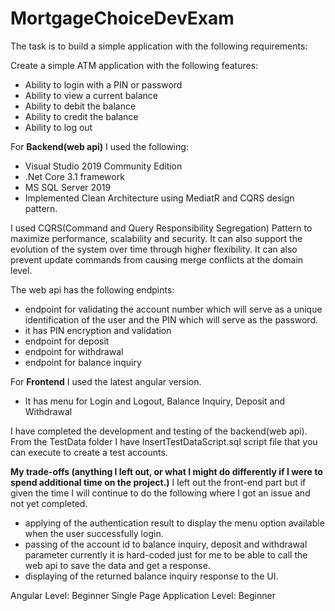 # MortgageChoiceDevExam
The task is to build a simple application with the following requirements:

Create a simple ATM application with the following features:
 - Ability to login with a PIN or password
 - Ability to view a current balance
 - Ability to debit the balance
 - Ability to credit the balance
 - Ability to log out

For **Backend(web api)** I used the following:
 - Visual Studio 2019 Community Edition
 - .Net Core 3.1 framework
 - MS SQL Server 2019
 - Implemented Clean Architecture using MediatR and CQRS design pattern.

I used CQRS(Command and Query Responsibility Segregation) Pattern to maximize performance, scalability and security. It can also support the evolution of the system over time through higher flexibility. It can also prevent update commands from causing merge conflicts at the domain level.

The web api has the following endpints:
 - endpoint for validating the account number which will serve as a unique identification of the user and the PIN which will serve as the password.
 - it has PIN encryption and validation
 - endpoint for deposit
 - endpoint for withdrawal
 - endpoint for balance inquiry

For **Frontend** I used the latest angular version.
 - It has menu for Login and Logout, Balance Inquiry, Deposit and Withdrawal

I have completed the development and testing of the backend(web api). 
From the TestData folder I have InsertTestDataScript.sql script file that you can execute to create a test accounts.

**My trade-offs (anything I left out, or what I might do differently if I were to spend additional time on the project.)**
I left out the front-end part but if given the time I will continue to do the following where I got an issue and not yet completed.
 - applying of the authentication result to display the menu option available when the user successfully login.
 - passing of the account id to balance inquiry, deposit and withdrawal parameter currently it is hard-coded just for me to be able to call the web api to save the data and get a response.
 - displaying of the returned balance inquiry response to the UI.

Angular Level: Beginner
Single Page Application Level: Beginner

